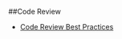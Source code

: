 ##Code Review

- [Code Review Best Practices](http://kevinlondon.com/2015/05/05/code-review-best-practices.html?from=groupmessage&isappinstalled=0)
